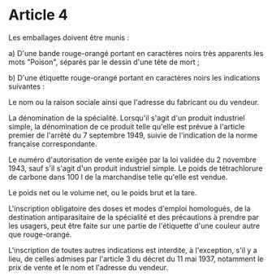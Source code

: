 # Article 4

Les emballages doivent être munis :

a) D'une bande rouge-orangé portant en caractères noirs très apparents les mots "Poison", séparés par le dessin d'une tête de mort ;

b) D'une étiquette rouge-orangé portant en caractères noirs les indications suivantes :

Le nom ou la raison sociale ainsi que l'adresse du fabricant ou du vendeur.

La dénomination de la spécialité. Lorsqu'il s'agit d'un produit industriel simple, la dénomination de ce produit telle qu'elle est prévue à l'article premier de l'arrêté du 7 septembre 1949, suivie de l'indication de la norme française correspondante.

Le numéro d'autorisation de vente exigée par la loi validée du 2 novembre 1943, sauf s'il s'agit d'un produit industriel simple.    Le poids de tétrachlorure de carbone dans 100 l de la marchandise telle qu'elle est vendue.

Le poids net ou le volume net, ou le poids brut et la tare.

L'inscription obligatoire des doses et modes d'emploi homologués, de la destination antiparasitaire de la spécialité et des précautions à prendre par les usagers, peut être faite sur une partie de l'étiquette d'une couleur autre que rouge-orangé.

L'inscription de toutes autres indications est interdite, à l'exception, s'il y a lieu, de celles admises par l'article 3 du décret du 11 mai 1937, notamment le prix de vente et le nom et l'adresse du vendeur.
